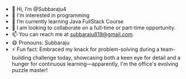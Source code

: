 - 👋 Hi, I’m @Subbaraju4
- 👀 I'm interested in programming
- 🌱 I’m currently learning Java FullStack Course
- 💞️ I am looking to collaborate on a full-time or part-time opportunity.
- 📫 You can reach me at subbaraju819@gmail.com.
- 😄 Pronouns: Subbaraju
- ⚡ Fun fact: Embraced my knack for problem-solving during a team-building challenge today, showcasing both a keen eye for detail and a hunger for continuous learning—apparently, I'm the office's evolving puzzle master!

<!---
Subbaraju4/Subbaraju4 is a ✨ special ✨ repository because its `README.md` (this file) appears on your GitHub profile.
You can click the Preview link to take a look at your changes.
--->
